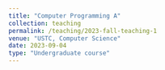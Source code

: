 ```yaml
---
title: "Computer Programming A"
collection: teaching
permalink: /teaching/2023-fall-teaching-1
venue: "USTC, Computer Science"
date: 2023-09-04
type: "Undergraduate course"
---
```

